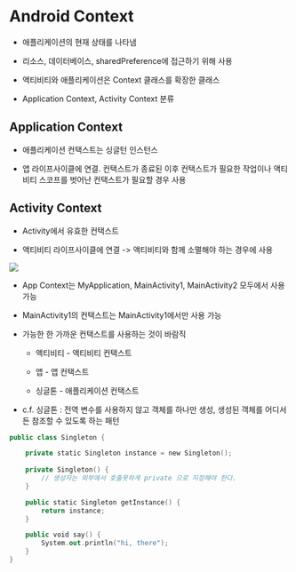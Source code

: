# Android Context

- 애플리케이션의 현재 상태를 나타냄

- 리소스, 데이터베이스, sharedPreference에 접근하기 위해 사용

- 액티비티와 애플리케이션은 Context 클래스를 확장한 클래스

- Application Context, Activity Context 분류

## Application Context

- 애플리케이션 컨택스트는 싱글턴 인스턴스

- 앱 라이프사이클에 연결. 컨택스트가 종료된 이후 컨택스트가 필요한 작업이나 액티비티 스코프를 벗어난 컨택스트가 필요할 경우 사용

## Activity Context

- Activity에서 유효한 컨택스트

- 액티비티 라이프사이클에 연결 -> 액티비티와 함께 소멸해야 하는 경우에 사용

![](https://blog.kakaocdn.net/dn/WVBRX/btqWxfzYqKQ/IzwkE5gnxovo8rKrv7z02K/img.jpg)

- App Context는 MyApplication, MainActivity1, MainActivity2 모두에서 사용 가능

- MainActivity1의 컨택스트는 MainActivity1에서만 사용 가능

- 가능한 한 가까운 컨택스트를 사용하는 것이 바람직
  
  - 액티비티 - 액티비티 컨택스트
  
  - 앱 - 앱 컨택스트
  
  - 싱글톤 - 애플리케이션 컨택스트

- c.f. 싱글톤 : 전역 변수를 사용하지 않고 객체를 하나만 생성, 생성된 객체를 어디서든 참조할 수 있도록 하는 패턴

```kotlin
public class Singleton {

    private static Singleton instance = new Singleton();
    
    private Singleton() {
        // 생성자는 외부에서 호출못하게 private 으로 지정해야 한다.
    }

    public static Singleton getInstance() {
        return instance;
    }

    public void say() {
        System.out.println("hi, there");
    }
}
```


